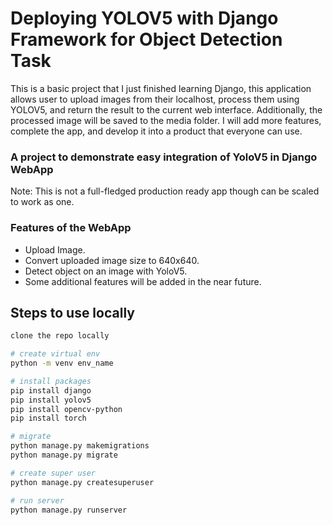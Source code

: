 # Deploying YOLOV5 with Django Framework for Object Detection Task

This is a basic project that I just finished learning Django, this application allows user to upload images from their localhost, process them using YOLOV5, and return the result to the current web interface. Additionally, the processed image will be saved to the media folder. I will add more features, complete the app, and develop it into a product that everyone can use. 

### A project to demonstrate easy integration of YoloV5 in Django WebApp

Note: This is not a full-fledged production ready app though can be scaled to work as one.

### Features of the WebApp 

* Upload Image. 
* Convert uploaded image size to 640x640.
* Detect object on an image with YoloV5. 
* Some additional features will be added in the near future. 

## Steps to use locally 
```bash
clone the repo locally

# create virtual env 
python -m venv env_name

# install packages 
pip install django 
pip install yolov5 
pip install opencv-python 
pip install torch

# migrate 
python manage.py makemigrations 
python manage.py migrate 

# create super user 
python manage.py createsuperuser 

# run server 
python manage.py runserver
